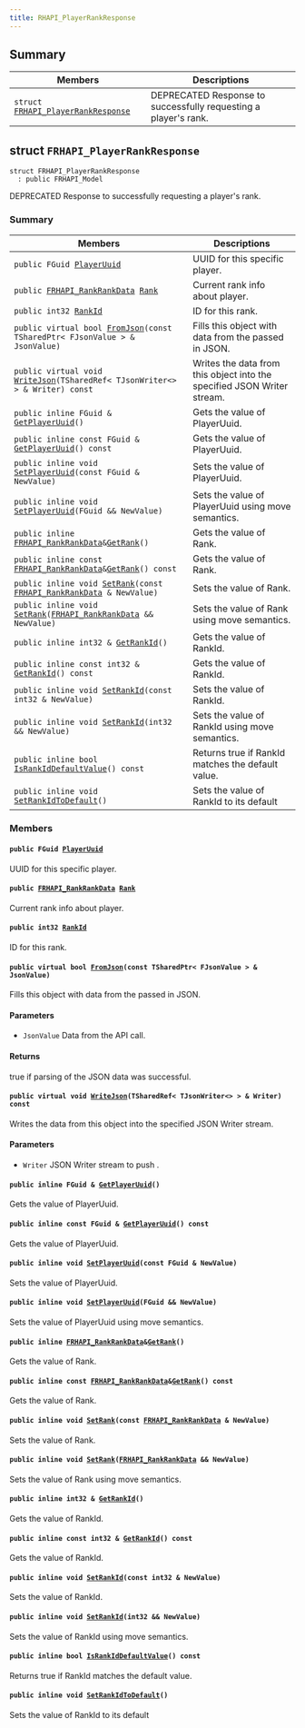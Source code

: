 ```yaml
---
title: RHAPI_PlayerRankResponse
---
```


## Summary

 Members                        | Descriptions                                
--------------------------------|---------------------------------------------
`struct `[`FRHAPI_PlayerRankResponse`](#structFRHAPI__PlayerRankResponse) | DEPRECATED Response to successfully requesting a player&#39;s rank.

## struct `FRHAPI_PlayerRankResponse` <a id="structFRHAPI__PlayerRankResponse"></a>

```
struct FRHAPI_PlayerRankResponse
  : public FRHAPI_Model
```

DEPRECATED Response to successfully requesting a player&#39;s rank.

### Summary

 Members                        | Descriptions                                
--------------------------------|---------------------------------------------
`public FGuid `[`PlayerUuid`](#structFRHAPI__PlayerRankResponse_1ad515f738c5f7ba86c3cc1cbc7aabb511) | UUID for this specific player.
`public `[`FRHAPI_RankRankData`](RHAPI_RankRankData.md#structFRHAPI__RankRankData)` `[`Rank`](#structFRHAPI__PlayerRankResponse_1a49800ec10e721703e0c900505859a4fc) | Current rank info about player.
`public int32 `[`RankId`](#structFRHAPI__PlayerRankResponse_1a8200a6af92b552e2e7976f8bc6b0356c) | ID for this rank.
`public virtual bool `[`FromJson`](#structFRHAPI__PlayerRankResponse_1a0db3f100bbafbfcc6004509fa3568e66)`(const TSharedPtr< FJsonValue > & JsonValue)` | Fills this object with data from the passed in JSON.
`public virtual void `[`WriteJson`](#structFRHAPI__PlayerRankResponse_1af2758ca4444d94c3cbd2e633e1060b60)`(TSharedRef< TJsonWriter<> > & Writer) const` | Writes the data from this object into the specified JSON Writer stream.
`public inline FGuid & `[`GetPlayerUuid`](#structFRHAPI__PlayerRankResponse_1a43db8e45589d47265d33a3871ac1493b)`()` | Gets the value of PlayerUuid.
`public inline const FGuid & `[`GetPlayerUuid`](#structFRHAPI__PlayerRankResponse_1a2d43a94190f10d0df49cbae431009d98)`() const` | Gets the value of PlayerUuid.
`public inline void `[`SetPlayerUuid`](#structFRHAPI__PlayerRankResponse_1a7d0f885871e9380b82622bb66e1e1adc)`(const FGuid & NewValue)` | Sets the value of PlayerUuid.
`public inline void `[`SetPlayerUuid`](#structFRHAPI__PlayerRankResponse_1a016f32c43c883078fdbf6d1c7e48288a)`(FGuid && NewValue)` | Sets the value of PlayerUuid using move semantics.
`public inline `[`FRHAPI_RankRankData`](RHAPI_RankRankData.md#structFRHAPI__RankRankData)` & `[`GetRank`](#structFRHAPI__PlayerRankResponse_1ac721a784635ee7a3a6332c8c7885e92f)`()` | Gets the value of Rank.
`public inline const `[`FRHAPI_RankRankData`](RHAPI_RankRankData.md#structFRHAPI__RankRankData)` & `[`GetRank`](#structFRHAPI__PlayerRankResponse_1aa874af93b6281eb381c9f084fe00e614)`() const` | Gets the value of Rank.
`public inline void `[`SetRank`](#structFRHAPI__PlayerRankResponse_1a6ff7ae7262a1498a787e490b000eeea6)`(const `[`FRHAPI_RankRankData`](RHAPI_RankRankData.md#structFRHAPI__RankRankData)` & NewValue)` | Sets the value of Rank.
`public inline void `[`SetRank`](#structFRHAPI__PlayerRankResponse_1a138430efed35616132690ed9dc11c49e)`(`[`FRHAPI_RankRankData`](RHAPI_RankRankData.md#structFRHAPI__RankRankData)` && NewValue)` | Sets the value of Rank using move semantics.
`public inline int32 & `[`GetRankId`](#structFRHAPI__PlayerRankResponse_1ae9fd8a703855e0f6f3aed35c8bbb403f)`()` | Gets the value of RankId.
`public inline const int32 & `[`GetRankId`](#structFRHAPI__PlayerRankResponse_1a98bbe386bf6cb8d5793a42555927aa54)`() const` | Gets the value of RankId.
`public inline void `[`SetRankId`](#structFRHAPI__PlayerRankResponse_1a8e6959f71587a0339d440e42640b2960)`(const int32 & NewValue)` | Sets the value of RankId.
`public inline void `[`SetRankId`](#structFRHAPI__PlayerRankResponse_1a2113ef739621fe5daa5874566e3d1bf5)`(int32 && NewValue)` | Sets the value of RankId using move semantics.
`public inline bool `[`IsRankIdDefaultValue`](#structFRHAPI__PlayerRankResponse_1a876bc1f29e317513febb2030029f4b67)`() const` | Returns true if RankId matches the default value.
`public inline void `[`SetRankIdToDefault`](#structFRHAPI__PlayerRankResponse_1a33d6cc9d2f0c07f8b349991d2319ab7a)`()` | Sets the value of RankId to its default

### Members

#### `public FGuid `[`PlayerUuid`](#structFRHAPI__PlayerRankResponse_1ad515f738c5f7ba86c3cc1cbc7aabb511) <a id="structFRHAPI__PlayerRankResponse_1ad515f738c5f7ba86c3cc1cbc7aabb511"></a>

UUID for this specific player.

#### `public `[`FRHAPI_RankRankData`](RHAPI_RankRankData.md#structFRHAPI__RankRankData)` `[`Rank`](#structFRHAPI__PlayerRankResponse_1a49800ec10e721703e0c900505859a4fc) <a id="structFRHAPI__PlayerRankResponse_1a49800ec10e721703e0c900505859a4fc"></a>

Current rank info about player.

#### `public int32 `[`RankId`](#structFRHAPI__PlayerRankResponse_1a8200a6af92b552e2e7976f8bc6b0356c) <a id="structFRHAPI__PlayerRankResponse_1a8200a6af92b552e2e7976f8bc6b0356c"></a>

ID for this rank.

#### `public virtual bool `[`FromJson`](#structFRHAPI__PlayerRankResponse_1a0db3f100bbafbfcc6004509fa3568e66)`(const TSharedPtr< FJsonValue > & JsonValue)` <a id="structFRHAPI__PlayerRankResponse_1a0db3f100bbafbfcc6004509fa3568e66"></a>

Fills this object with data from the passed in JSON.

#### Parameters
* `JsonValue` Data from the API call.

#### Returns
true if parsing of the JSON data was successful.

#### `public virtual void `[`WriteJson`](#structFRHAPI__PlayerRankResponse_1af2758ca4444d94c3cbd2e633e1060b60)`(TSharedRef< TJsonWriter<> > & Writer) const` <a id="structFRHAPI__PlayerRankResponse_1af2758ca4444d94c3cbd2e633e1060b60"></a>

Writes the data from this object into the specified JSON Writer stream.

#### Parameters
* `Writer` JSON Writer stream to push .

#### `public inline FGuid & `[`GetPlayerUuid`](#structFRHAPI__PlayerRankResponse_1a43db8e45589d47265d33a3871ac1493b)`()` <a id="structFRHAPI__PlayerRankResponse_1a43db8e45589d47265d33a3871ac1493b"></a>

Gets the value of PlayerUuid.

#### `public inline const FGuid & `[`GetPlayerUuid`](#structFRHAPI__PlayerRankResponse_1a2d43a94190f10d0df49cbae431009d98)`() const` <a id="structFRHAPI__PlayerRankResponse_1a2d43a94190f10d0df49cbae431009d98"></a>

Gets the value of PlayerUuid.

#### `public inline void `[`SetPlayerUuid`](#structFRHAPI__PlayerRankResponse_1a7d0f885871e9380b82622bb66e1e1adc)`(const FGuid & NewValue)` <a id="structFRHAPI__PlayerRankResponse_1a7d0f885871e9380b82622bb66e1e1adc"></a>

Sets the value of PlayerUuid.

#### `public inline void `[`SetPlayerUuid`](#structFRHAPI__PlayerRankResponse_1a016f32c43c883078fdbf6d1c7e48288a)`(FGuid && NewValue)` <a id="structFRHAPI__PlayerRankResponse_1a016f32c43c883078fdbf6d1c7e48288a"></a>

Sets the value of PlayerUuid using move semantics.

#### `public inline `[`FRHAPI_RankRankData`](RHAPI_RankRankData.md#structFRHAPI__RankRankData)` & `[`GetRank`](#structFRHAPI__PlayerRankResponse_1ac721a784635ee7a3a6332c8c7885e92f)`()` <a id="structFRHAPI__PlayerRankResponse_1ac721a784635ee7a3a6332c8c7885e92f"></a>

Gets the value of Rank.

#### `public inline const `[`FRHAPI_RankRankData`](RHAPI_RankRankData.md#structFRHAPI__RankRankData)` & `[`GetRank`](#structFRHAPI__PlayerRankResponse_1aa874af93b6281eb381c9f084fe00e614)`() const` <a id="structFRHAPI__PlayerRankResponse_1aa874af93b6281eb381c9f084fe00e614"></a>

Gets the value of Rank.

#### `public inline void `[`SetRank`](#structFRHAPI__PlayerRankResponse_1a6ff7ae7262a1498a787e490b000eeea6)`(const `[`FRHAPI_RankRankData`](RHAPI_RankRankData.md#structFRHAPI__RankRankData)` & NewValue)` <a id="structFRHAPI__PlayerRankResponse_1a6ff7ae7262a1498a787e490b000eeea6"></a>

Sets the value of Rank.

#### `public inline void `[`SetRank`](#structFRHAPI__PlayerRankResponse_1a138430efed35616132690ed9dc11c49e)`(`[`FRHAPI_RankRankData`](RHAPI_RankRankData.md#structFRHAPI__RankRankData)` && NewValue)` <a id="structFRHAPI__PlayerRankResponse_1a138430efed35616132690ed9dc11c49e"></a>

Sets the value of Rank using move semantics.

#### `public inline int32 & `[`GetRankId`](#structFRHAPI__PlayerRankResponse_1ae9fd8a703855e0f6f3aed35c8bbb403f)`()` <a id="structFRHAPI__PlayerRankResponse_1ae9fd8a703855e0f6f3aed35c8bbb403f"></a>

Gets the value of RankId.

#### `public inline const int32 & `[`GetRankId`](#structFRHAPI__PlayerRankResponse_1a98bbe386bf6cb8d5793a42555927aa54)`() const` <a id="structFRHAPI__PlayerRankResponse_1a98bbe386bf6cb8d5793a42555927aa54"></a>

Gets the value of RankId.

#### `public inline void `[`SetRankId`](#structFRHAPI__PlayerRankResponse_1a8e6959f71587a0339d440e42640b2960)`(const int32 & NewValue)` <a id="structFRHAPI__PlayerRankResponse_1a8e6959f71587a0339d440e42640b2960"></a>

Sets the value of RankId.

#### `public inline void `[`SetRankId`](#structFRHAPI__PlayerRankResponse_1a2113ef739621fe5daa5874566e3d1bf5)`(int32 && NewValue)` <a id="structFRHAPI__PlayerRankResponse_1a2113ef739621fe5daa5874566e3d1bf5"></a>

Sets the value of RankId using move semantics.

#### `public inline bool `[`IsRankIdDefaultValue`](#structFRHAPI__PlayerRankResponse_1a876bc1f29e317513febb2030029f4b67)`() const` <a id="structFRHAPI__PlayerRankResponse_1a876bc1f29e317513febb2030029f4b67"></a>

Returns true if RankId matches the default value.

#### `public inline void `[`SetRankIdToDefault`](#structFRHAPI__PlayerRankResponse_1a33d6cc9d2f0c07f8b349991d2319ab7a)`()` <a id="structFRHAPI__PlayerRankResponse_1a33d6cc9d2f0c07f8b349991d2319ab7a"></a>

Sets the value of RankId to its default

